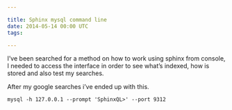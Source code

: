 ```yaml
---

title: Sphinx mysql command line
date: 2014-05-14 00:00 UTC
tags: 

---
```


I’ve been searched for a method on how to work using sphinx from console, I needed to access the interface in order to see what’s indexed, how is stored and  also test my searches.

After my google searches i’ve ended up with this.

    mysql -h 127.0.0.1 --prompt 'SphinxQL>' --port 9312
